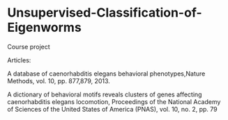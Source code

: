 # Unsupervised-Classification-of-Eigenworms
Course project

Articles:

A database of caenorhabditis elegans behavioral phenotypes,Nature Methods, vol. 10, pp. 877,879, 2013.

A dictionary of behavioral motifs reveals clusters of genes affecting caenorhabditis elegans locomotion, Proceedings of the National Academy of Sciences of the United States of America (PNAS), vol. 10, no. 2, pp. 79
